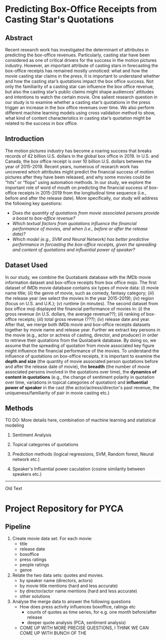# Predicting Box-Office Receipts from Casting Star's Quotations


## Abstract

Recent research work has investigated the determinant of attributes in predicting the box-office revenues. Particularly, casting star have been considered as one of critical drivers for the success in the motion pictures industry. However, an important attribute of casting stars in forecasting the box-office receipts has remained mostly unnoticed: what and how the movie casting star claims in the press. It is important to understand whether and how the casting star’s quotations impact the box office success. Not only the familiarity of a casting star can influence the box office revenue, but also the casting star’s public claims might shape audiences’ attitudes and intentions to watch the certain movie. One salient research question in our study is to examine whether a casting star’s quotations in the press trigger an increase in the box office revenues over time. We also perform different machine learning models using cross validation method to show, what kind of content characteristics in casting star’s quotation might be related to the success in box office. 


## Introduction


The motion pictures industry has become a roaring success that breaks records of 42 billion U.S. dollars in the global box office in 2019. In U.S. and Canada, the box office receipt is over 10 billion U.S. dollars between the year of 2015-2019. Recent years, numerous of research work has uncovered which attributes might predict the financial success of motion pictures after they have been released, and why some movies could be “hits” or “flops” using automation methods. In our study, we explore the important role of word of mouth on predicting the financial success of box-office receipts in 2015-2019 from the longitudinal time sequence (i.e., before and after the release date). More specifically, our study will address the following key questions:

* *Does the quantity of quotations from movie associated persons provide a boost to box-office revenue?*
* *Which textual factors from quotations influence the financial performance of movies, and when (i.e., before or after the release date)?*
* *Which model (e.g., SVM and Neural Network) has better predictive performance in forcasting the box-office receipts, given the spreading and content of quotations and influential power of speaker?*



## Dataset Used
In our study, we combine the Quotabank database with the IMDb movie information dataset and box-office receipts from box office mojo. The first dataset of IMDb movie database contains six types of movie data: (*i*) movie name title; (*ii*) the genre of movie, such as comedy, fantasy category; (*iii*) the release year (we select the movies in the year 2015-2019); (*iv*) region (focus on U.S. and U.K.); (*v*) runtime (in minutes). The second dataset from box office moji displayed the financial performance of movies in: (*i*) the gross revenue (in U.S. dollars, the average revenue??); (*ii*) ranking of box-office receipts; (*iii*) total gross revenue (???); (*iv*) release date and year. After that, we merge both IMDb movie and box-office receipts datasets together by movie name and release year. Further we extract key persons in the movie (e.g., actor or actress of casting, director, and producer) in order to retrieve their quotations from the Quotabank database. By doing so, we assume that the spreading of quotation from movie associated key figure might influence the financial performance of the movies. To understand the influence of quotations on box-office receipts, it is important to examine the **depth and size** (the quantity of movie associated person quotations before and after the release date of movie), the **breadth** (the number of movie associated persons involved in the quotations over time), the **dynamics of content in quotations** (e.g., the change of sentiment polarity in quotation over time, variations in topical categories of quotation) and **influential power of speaker** in the cast (the actor/actress/director's past revenue, the uniqueness/familiarity of pair in movie casting etc.) 


## Methods 

TO DO: More details here, combination of machine learning and statistical modeling

1. Sentiment Analysis 

2. Topical categories of quotations

3. Prediction methods (logical regressions, SVM, Random forest, Neural network etc.)

4. Speaker's Influential power caculation (cosine similarity between speakers etc.)

***

Old Text


# Project Repository for PYCA

## Pipeline
1. Create movie data set. For each movie:
   - title
   - release date
   - boxoffice
   - press ratings
   - people ratings
   - genre
2. Relate the two data sets: quotes and movies.
   - by speaker name (directors, actors)
   - by movie title mentions (hard and less accurate)
   - by director/actor name mentions (hard and less accurate)
   - other solutions
3. Analyse the merge data to answer the following questions
   - How does press activity influences boxoffice, ratings etc
     - counts of quotes as time series, for e.g. one month before/after release
     - deeper quote analysis (PCA, sentiment analysis)
   - COME UP WITH MORE PRECISE QUESTIONS, I THINK WE CAN COME UP WITH BUNCH OF THE
